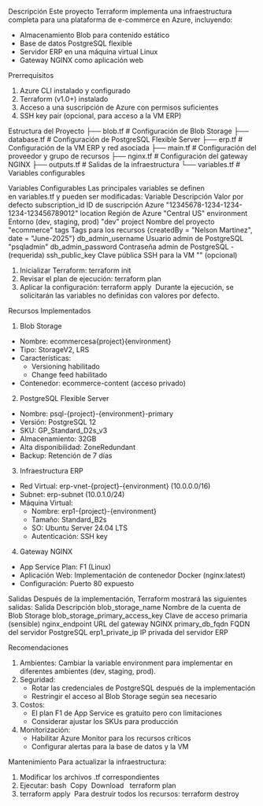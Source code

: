 Descripción
Este proyecto Terraform implementa una infraestructura completa para una plataforma de e-commerce en Azure, incluyendo:
* Almacenamiento Blob para contenido estático
* Base de datos PostgreSQL flexible
* Servidor ERP en una máquina virtual Linux
* Gateway NGINX como aplicación web

Prerrequisitos
1. Azure CLI instalado y configurado
2. Terraform (v1.0+) instalado
3. Acceso a una suscripción de Azure con permisos suficientes
4. SSH key pair (opcional, para acceso a la VM ERP)

Estructura del Proyecto
├── blob.tf          # Configuración de Blob Storage
├── database.tf      # Configuración de PostgreSQL Flexible Server
├── erp.tf           # Configuración de la VM ERP y red asociada
├── main.tf          # Configuración del proveedor y grupo de recursos
├── nginx.tf         # Configuración del gateway NGINX
├── outputs.tf       # Salidas de la infraestructura
└── variables.tf     # Variables configurables

Variables Configurables
Las principales variables se definen en variables.tf y pueden ser modificadas:
Variable	Descripción	Valor por defecto
subscription_id	ID de suscripción Azure	"12345678-1234-1234-1234-123456789012"
location	Región de Azure	"Central US"
environment	Entorno (dev, staging, prod)	"dev"
project	Nombre del proyecto	"ecommerce"
tags	Tags para los recursos	{createdBy = "Nelson Martinez", date = "June-2025"}
db_admin_username	Usuario admin de PostgreSQL	"psqladmin"
db_admin_password	Contraseña admin de PostgreSQL	- (requerida)
ssh_public_key	Clave pública SSH para la VM	"" (opcional)

1. Inicializar Terraform: terraform init 
2. Revisar el plan de ejecución: terraform plan 
3. Aplicar la configuración: terraform apply  Durante la ejecución, se solicitarán las variables no definidas con valores por defecto.

Recursos Implementados
1. Blob Storage
* Nombre: ecommercesa{project}{environment}
* Tipo: StorageV2, LRS
* Características:
    * Versioning habilitado
    * Change feed habilitado
* Contenedor: ecommerce-content (acceso privado)
2. PostgreSQL Flexible Server
* Nombre: psql-{project}-{environment}-primary
* Versión: PostgreSQL 12
* SKU: GP_Standard_D2s_v3
* Almacenamiento: 32GB
* Alta disponibilidad: ZoneRedundant
* Backup: Retención de 7 días

3. Infraestructura ERP
* Red Virtual: erp-vnet-{project}-{environment} (10.0.0.0/16)
* Subnet: erp-subnet (10.0.1.0/24)
* Máquina Virtual:
    * Nombre: erp1-{project}-{environment}
    * Tamaño: Standard_B2s
    * SO: Ubuntu Server 24.04 LTS
    * Autenticación: SSH key

4. Gateway NGINX
* App Service Plan: F1 (Linux)
* Aplicación Web: Implementación de contenedor Docker (nginx:latest)
* Configuración: Puerto 80 expuesto

Salidas
Después de la implementación, Terraform mostrará las siguientes salidas:
Salida	Descripción
blob_storage_name	Nombre de la cuenta de Blob Storage
blob_storage_primary_access_key	Clave de acceso primaria (sensible)
nginx_endpoint	URL del gateway NGINX
primary_db_fqdn	FQDN del servidor PostgreSQL
erp1_private_ip	IP privada del servidor ERP

Recomendaciones
1. Ambientes: Cambiar la variable environment para implementar en diferentes ambientes (dev, staging, prod).
2. Seguridad:
    * Rotar las credenciales de PostgreSQL después de la implementación
    * Restringir el acceso al Blob Storage según sea necesario
3. Costos:
    * El plan F1 de App Service es gratuito pero con limitaciones
    * Considerar ajustar los SKUs para producción
4. Monitorización:
    * Habilitar Azure Monitor para los recursos críticos
    * Configurar alertas para la base de datos y la VM

Mantenimiento
Para actualizar la infraestructura:
1. Modificar los archivos .tf correspondientes
2. Ejecutar: bash  Copy  Download   terraform plan
3. terraform apply 
Para destruir todos los recursos: terraform destroy

